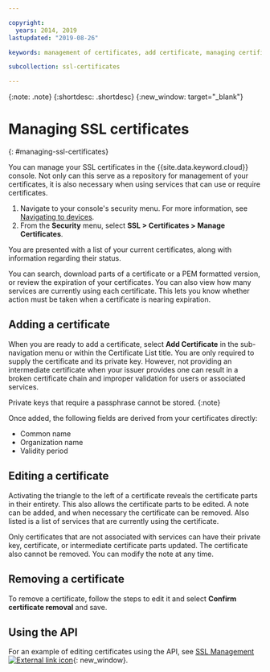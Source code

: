 ```yaml
---

copyright:
  years: 2014, 2019
lastupdated: "2019-08-26"

keywords: management of certificates, add certificate, managing certificates

subcollection: ssl-certificates

---
```


{:note: .note}
{:shortdesc: .shortdesc}
{:new_window: target="_blank"}

# Managing SSL certificates
{: #managing-ssl-certificates}

You can manage your SSL certificates in the {{site.data.keyword.cloud}} console. Not only can this serve as a repository for management of your certificates, it is also necessary when using services that can use or require certificates.

1. Navigate to your console's security menu. For more information, see [Navigating to devices](/docs/infrastructure/ssl-certificates?topic=virtual-servers-navigating-devices).
2. From the **Security** menu, select **SSL > Certificates > Manage Certificates**.


You are presented with a list of your current certificates, along with information regarding their status.

You can search, download parts of a certificate or a PEM formatted version, or review the expiration of your certificates. You can also view how many services are currently using each certificate. This lets you know whether action must be taken when a certificate is nearing expiration.

## Adding a certificate

When you are ready to add a certificate, select **Add Certificate** in the sub-navigation menu or within the Certificate List title. You are only required to supply the certificate and its private key. However, not providing an intermediate certificate when your issuer provides one can result in a broken certificate chain and improper validation for users or associated services.

Private keys that require a passphrase cannot be stored.
{:note}

Once added, the following fields are derived from your certificates directly:

* Common name
* Organization name
* Validity period

## Editing a certificate

Activating the triangle to the left of a certificate reveals the certificate parts in their entirety. This also allows the certificate parts to be edited. A note can be added, and when necessary the certificate can be removed. Also listed is a list of services that are currently using the certificate.

Only certificates that are not associated with services can have their private key, certificate, or intermediate certificate parts updated. The certificate also cannot be removed. You can modify the note at any time.

## Removing a certificate

To remove a certificate, follow the steps to edit it and select **Confirm certificate removal** and save.

## Using the API

For an example of editing certificates using the API, see [SSL Management ![External link icon](../../icons/launch-glyph.svg "External link icon")](http://sldn.softlayer.com/article/ssl-management){: new_window}.
